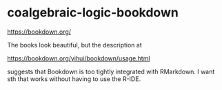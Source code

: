 # coalgebraic-logic-bookdown

https://bookdown.org/

The books look beautiful, but the description at

https://bookdown.org/yihui/bookdown/usage.html

suggests that Bookdown is too tightly integrated with RMarkdown. I want sth that works without having to use the R-IDE.


